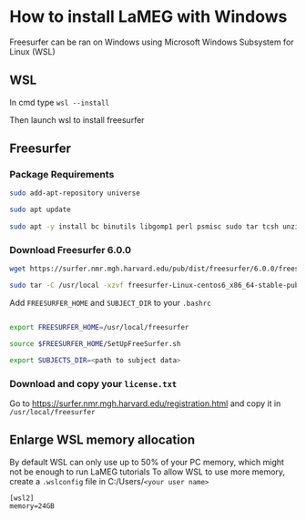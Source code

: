 # How to install LaMEG with Windows

Freesurfer can be ran on Windows using Microsoft Windows Subsystem for Linux (WSL) 

## WSL
In cmd type
`wsl --install`

Then launch wsl to install freesurfer

## Freesurfer
### Package Requirements
```bash
sudo add-apt-repository universe

sudo apt update
 
sudo apt -y install bc binutils libgomp1 perl psmisc sudo tar tcsh unzip uuid-dev vim-common libjpeg62-dev

```

### Download Freesurfer 6.0.0
```bash
wget https://surfer.nmr.mgh.harvard.edu/pub/dist/freesurfer/6.0.0/freesurfer-Linux-centos6_x86_64-stable-pub-v6.0.0.tar.gz

sudo tar -C /usr/local -xzvf freesurfer-Linux-centos6_x86_64-stable-pub-v6.0.0.tar.gz


```

Add ``FREESURFER_HOME`` and ``SUBJECT_DIR`` to your `.bashrc`

```bash

export FREESURFER_HOME=/usr/local/freesurfer

source $FREESURFER_HOME/SetUpFreeSurfer.sh

export SUBJECTS_DIR=<path to subject data>

```

### Download and copy your `license.txt`
Go to <https://surfer.nmr.mgh.harvard.edu/registration.html> and copy it in `/usr/local/freesurfer`

## Enlarge WSL memory allocation
By default WSL can only use up to 50% of your PC memory, which might not be enough to run LaMEG tutorials
To allow WSL to use more memory, create a `.wslconfig` file in C:/Users/``<your user name>``

```
[wsl2]
memory=24GB

```






